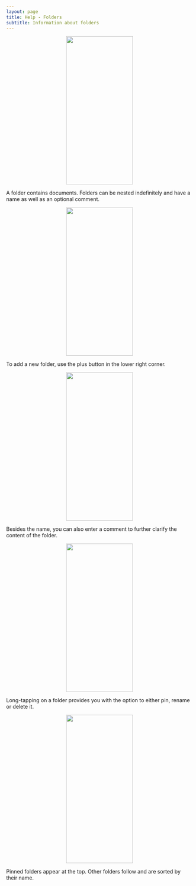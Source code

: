 ```yaml
---
layout: page
title: Help - Folders
subtitle: Information about folders
---
```

<div class="container" align="center">
    <img src="../assets/img/folders1.jpg" width="180" height="400" />
    <p align="left">
        A folder contains documents. Folders can be nested indefinitely and have a name as well as an optional comment. 
    </p>
</div>

<div class="container" align="center">
    <img src="../assets/img/folders2.jpg" width="180" height="400" />
    <p align="left">
        To add a new folder, use the plus button in the lower right corner.
    </p>
</div>

<div class="container" align="center">
    <img src="../assets/img/folders3.jpg" width="180" height="400" />
    <p align="left">
        Besides the name, you can also enter a comment to further clarify the content of the folder.
    </p>
</div>

<div class="container" align="center">
    <img src="../assets/img/folders4.jpg" width="180" height="400" />
    <p align="left">
       Long-tapping on a folder provides you with the option to either pin, rename or delete it.
    </p>
</div>

<div class="container" align="center">
    <img src="../assets/img/folders5.jpg" width="180" height="400" />
    <p align="left">
      Pinned folders appear at the top. Other folders follow and are sorted by their name.
    </p>
</div>
